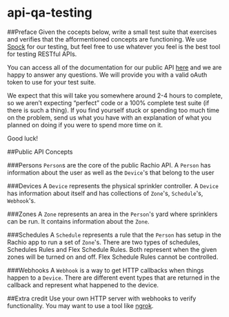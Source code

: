 # api-qa-testing

##Preface
Given the cocepts below, write a small test suite that exercises and verifies that the afformentioned concepts are functioning. We use [Spock](http://spockframework.github.io/spock/docs/1.0/index.html) for our testing, but feel free to use whatever you feel is the best tool for testing RESTful APIs.

You can access all of the documentation for our public API [here](https://rachio.readme.io/) and we are happy to answer any questions. We will provide you with a valid oAuth token to use for your test suite. 

We expect that this will take you somewhere around 2­-4 hours to complete, so we aren’t expecting “perfect” code or a 100% complete test suite (if there is such a thing). If you find yourself stuck or spending too much time on the problem, send us what you have with an explanation of what you planned on doing if you were to spend more time on it.

Good luck!

##Public API Concepts

###Persons
`Person`s are the core of the public Rachio API. A `Person` has information about the user as well as the `Device`'s that belong to the user

###Devices
A `Device` represents the physical sprinkler controller. A `Device` has information about itself and has collections of `Zone`'s, `Schedule`'s, `Webhook`'s. 

###Zones
A `Zone` represents an area in the `Person`'s yard where sprinklers can be run. It contains information about the `Zone`.

###Schedules
A `Schedule` represents a rule that the `Person` has setup in the Rachio app to run a set of `Zone`'s. There are two types of schedules, Schedules Rules and Flex Schedule Rules. Both represent when the given zones will be turned on and off. Flex Schedule Rules cannot be controlled.

###Webhooks
A `Webhook` is a way to get HTTP callbacks when things happen to a `Device`. There are different event types that are returned in the callback and represent what happened to the device.

##Extra credit
Use your own HTTP server with webhooks to verify functionality. You may want to use a tool like [ngrok](https://ngrok.m/).
